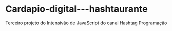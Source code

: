 # Cardapio-digital---hashtaurante
 Terceiro projeto do Intensivão de JavaScript do canal Hashtag Programação
